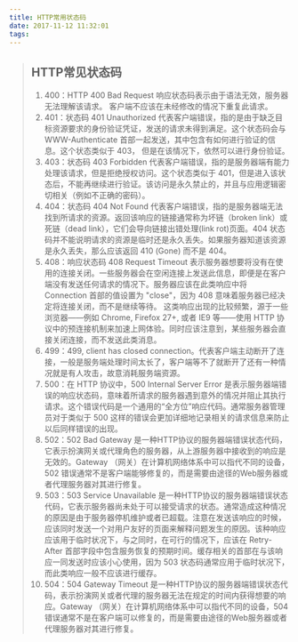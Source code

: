 ```yaml
---
title: HTTP常用状态码
date: 2017-11-12 11:32:01
tags:
---
```


> ## HTTP常见状态码
> 1. 400：HTTP 400 Bad Request 响应状态码表示由于语法无效，服务器无法理解该请求。 客户端不应该在未经修改的情况下重复此请求。
> 2. 401：状态码 401 Unauthorized 代表客户端错误，指的是由于缺乏目标资源要求的身份验证凭证，发送的请求未得到满足。这个状态码会与   WWW-Authenticate 首部一起发送，其中包含有如何进行验证的信息。这个状态类似于 403， 但是在该情况下，依然可以进行身份验证。
>3. 403：状态码 403 Forbidden 代表客户端错误，指的是服务器端有能力处理该请求，但是拒绝授权访问。这个状态类似于 401，但是进入该状态后，不能再继续进行验证。该访问是永久禁止的，并且与应用逻辑密切相关（例如不正确的密码）。
>4. 404：状态码 404 Not Found 代表客户端错误，指的是服务器端无法找到所请求的资源。返回该响应的链接通常称为坏链（broken link）或死链（dead link），它们会导向链接出错处理(link rot)页面。404 状态码并不能说明请求的资源是临时还是永久丢失。如果服务器知道该资源是永久丢失，那么应该返回 410 (Gone) 而不是 404。 
>5. 408：响应状态码 408 Request Timeout 表示服务器想要将没有在使用的连接关闭。一些服务器会在空闲连接上发送此信息，即便是在客户端没有发送任何请求的情况下。服务器应该在此类响应中将 Connection 首部的值设置为 "close"，因为  408 意味着服务器已经决定将连接关闭，而不是继续等待。 这类响应出现的比较频繁，源于一些浏览器——例如  Chrome, Firefox 27+, 或者 IE9 等——使用 HTTP 协议中的预连接机制来加速上网体验。同时应该注意到，某些服务器会直接关闭连接，而不发送此类消息。
>6. 499：499, client has closed connection。代表客户端主动断开了连接，一般是服务端处理时间太长了，客户端等不了就断开了还有一种情况就是有人攻击，故意消耗服务端资源。
>7. 500：在 HTTP 协议中，500 Internal Server Error 是表示服务器端错误的响应状态码，意味着所请求的服务器遇到意外的情况并阻止其执行请求。这个错误代码是一个通用的“全方位”响应代码。通常服务器管理员对于类似于 500 这样的错误会更加详细地记录相关的请求信息来防止以后同样错误的出现。
>8. 502：502 Bad Gateway 是一种HTTP协议的服务器端错误状态代码，它表示扮演网关或代理角色的服务器，从上游服务器中接收到的响应是无效的。Gateway （网关）在计算机网络体系中可以指代不同的设备，502 错误通常不是客户端能够修复的，而是需要由途径的Web服务器或者代理服务器对其进行修复。
>9. 503：503 Service Unavailable 是一种HTTP协议的服务器端错误状态代码，它表示服务器尚未处于可以接受请求的状态。通常造成这种情况的原因是由于服务器停机维护或者已超载。注意在发送该响应的时候，应该同时发送一个对用户友好的页面来解释问题发生的原因。该种响应应该用于临时状况下，与之同时，在可行的情况下，应该在 Retry-After 首部字段中包含服务恢复的预期时间。缓存相关的首部在与该响应一同发送时应该小心使用，因为 503 状态码通常应用于临时状况下，而此类响应一般不应该进行缓存。
>10. 504：504 Gateway Timeout 是一种HTTP协议的服务器端错误状态代码，表示扮演网关或者代理的服务器无法在规定的时间内获得想要的响应。Gateway （网关）在计算机网络体系中可以指代不同的设备，504 错误通常不是在客户端可以修复的，而是需要由途径的Web服务器或者代理服务器对其进行修复。